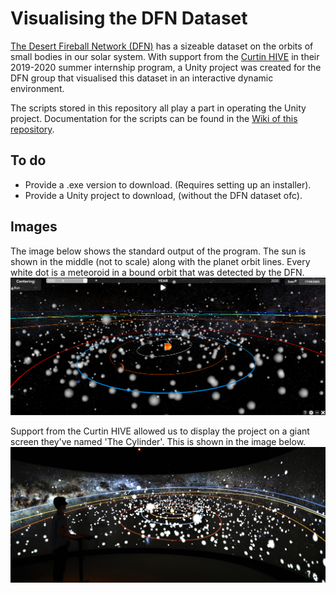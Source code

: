# Visualising the DFN Dataset
[The Desert Fireball Network (DFN)](http://fireballsinthesky.com.au/) has a sizeable dataset on the orbits of small bodies in our solar system. With support from the [Curtin HIVE](https://humanities.curtin.edu.au/research/centres-institutes-groups/hive/) in their 2019-2020 summer internship program, a Unity project was created for the DFN group that visualised this dataset in an interactive dynamic environment. 

The scripts stored in this repository all play a part in operating the Unity project. Documentation for the scripts can be found in the [Wiki of this repository](https://github.com/MitchOSully/Visualising-the-DFN-Dataset/wiki). 

## To do
* Provide a .exe version to download. (Requires setting up an installer).
* Provide a Unity project to download, (without the DFN dataset ofc).

## Images
The image below shows the standard output of the program. The sun is shown in the middle (not to scale) along with the planet orbit lines. Every white dot is a meteoroid in a bound orbit that was detected by the DFN.
![](Images/Normal%20Gameplay.PNG)

Support from the Curtin HIVE allowed us to display the project on a giant screen they've named 'The Cylinder'. This is shown in the image below.
![](Images/Project%20on%20the%20HIVE%20Cylinder.jpg)
